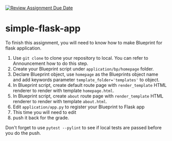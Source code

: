 [![Review Assignment Due Date](https://classroom.github.com/assets/deadline-readme-button-22041afd0340ce965d47ae6ef1cefeee28c7c493a6346c4f15d667ab976d596c.svg)](https://classroom.github.com/a/o9D7GOOs)
# simple-flask-app
To finish this assignment, you will need to know how to make Blueprint for flask application.
1. Use `git clone` to clone your repository to local. You can refer to Announcement how to do this step.
2. Create your Blueprint script under `application/bp/homepage` folder.  
3. Declare Blueprint object, use `homepage` as the Blueprints object name and add keywords parameter `template_folder='templates'` to object.
4. In Blueprint script, create default route page with `render_template` HTML renderer to render with template `homepage.html`.
5. In Blueprint script, create `about` route page with `render_template` HTML renderer to render with template `about.html`.
6. Edit `application/app.py` to register your Blueprint to Flask app
7. This time you will need to edit 
8. push it back for the grade.




Don't forget to use `pytest --pylint` to see if local tests are passed before you do the push.
